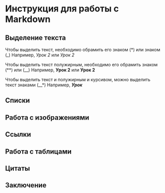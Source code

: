 # Инструкция для работы с Markdown

## Выделение текста

Чтобы выделить текст, необходимо обрамить его знаком (*) или знаком (_)
Например, *Урок 2* или _Урок 2_

Чтобы выделить текст полужирным, необходимо его обрамить знаком (**) или (__)
Например, **Урок 2** или __Урок 2__

Чтобы выделить текст и полужирным и курсивом, можно выделить текст знаками (__*) 
Например, __*Урок*__



## Списки

## Работа с изображениями

## Ссылки

## Работа с таблицами

## Цитаты

## Заключение